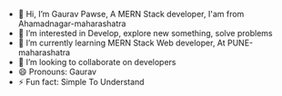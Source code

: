 - 👋 Hi, I’m Gaurav Pawse, A MERN Stack developer, I'am from Ahamadnagar-maharashatra
- 👀 I’m interested in Develop, explore new something, solve problems
- 🌱 I’m currently learning MERN Stack Web developer, At PUNE-maharashatra
- 💞️ I’m looking to collaborate on developers
- 😄 Pronouns: Gaurav
- ⚡ Fun fact: Simple To Understand

<!---
Gauravpawse123/Gauravpawse123 is a ✨ special ✨ repository because its `README.md` (this file) appears on your GitHub profile.
You can click the Preview link to take a look at your changes.
--->
